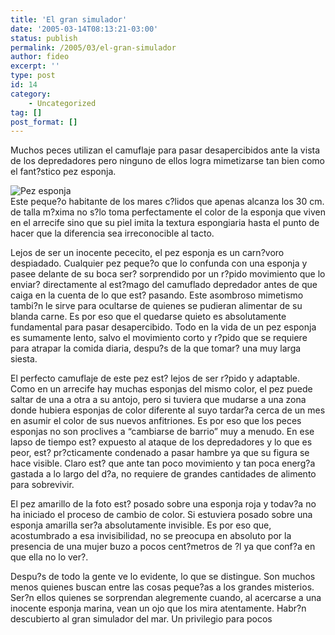 ```yaml
---
title: 'El gran simulador'
date: '2005-03-14T08:13:21-03:00'
status: publish
permalink: /2005/03/el-gran-simulador
author: fideo
excerpt: ''
type: post
id: 14
category:
    - Uncategorized
tag: []
post_format: []
---
```

Muchos peces utilizan el camuflaje para pasar desapercibidos ante la vista de los depredadores pero ninguno de ellos logra mimetizarse tan bien como el fant?stico pez esponja.  
  
![Pez esponja](http://www.federicomazzei.com.ar/images/wordpress/esponjapez.jpg)  
Este peque?o habitante de los mares c?lidos que apenas alcanza los 30 cm. de talla m?xima no s?lo toma perfectamente el color de la esponja que viven en el arrecife sino que su piel imita la textura espongiaria hasta el punto de hacer que la diferencia sea irreconocible al tacto.

Lejos de ser un inocente pececito, el pez esponja es un carn?voro despiadado. Cualquier pez peque?o que lo confunda con una esponja y pasee delante de su boca ser? sorprendido por un r?pido movimiento que lo enviar? directamente al est?mago del camuflado depredador antes de que caiga en la cuenta de lo que est? pasando. Este asombroso mimetismo tambi?n le sirve para ocultarse de quienes se pudieran alimentar de su blanda carne. Es por eso que el quedarse quieto es absolutamente fundamental para pasar desapercibido. Todo en la vida de un pez esponja es sumamente lento, salvo el movimiento corto y r?pido que se requiere para atrapar la comida diaria, despu?s de la que tomar? una muy larga siesta.

El perfecto camuflaje de este pez est? lejos de ser r?pido y adaptable. Como en un arrecife hay muchas esponjas del mismo color, el pez puede saltar de una a otra a su antojo, pero si tuviera que mudarse a una zona donde hubiera esponjas de color diferente al suyo tardar?a cerca de un mes en asumir el color de sus nuevos anfitriones. Es por eso que los peces esponjas no son proclives a “cambiarse de barrio” muy a menudo. En ese lapso de tiempo est? expuesto al ataque de los depredadores y lo que es peor, est? pr?cticamente condenado a pasar hambre ya que su figura se hace visible. Claro est? que ante tan poco movimiento y tan poca energ?a gastada a lo largo del d?a, no requiere de grandes cantidades de alimento para sobrevivir.

El pez amarillo de la foto est? posado sobre una esponja roja y todav?a no ha iniciado el proceso de cambio de color. Si estuviera posado sobre una esponja amarilla ser?a absolutamente invisible. Es por eso que, acostumbrado a esa invisibilidad, no se preocupa en absoluto por la presencia de una mujer buzo a pocos cent?metros de ?l ya que conf?a en que ella no lo ver?.

Despu?s de todo la gente ve lo evidente, lo que se distingue. Son muchos menos quienes buscan entre las cosas peque?as a los grandes misterios. Ser?n ellos quienes se sorprendan alegremente cuando, al acercarse a una inocente esponja marina, vean un ojo que los mira atentamente. Habr?n descubierto al gran simulador del mar. Un privilegio para pocos